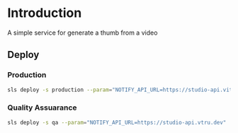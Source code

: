 # Introduction

A simple service for generate a thumb from a video

## Deploy

### Production

```bash
sls deploy -s production --param="NOTIFY_API_URL=https://studio-api.vitruveo.xyz"
```

### Quality Assuarance

```bash
sls deploy -s qa --param="NOTIFY_API_URL=https://studio-api.vtru.dev"
```
